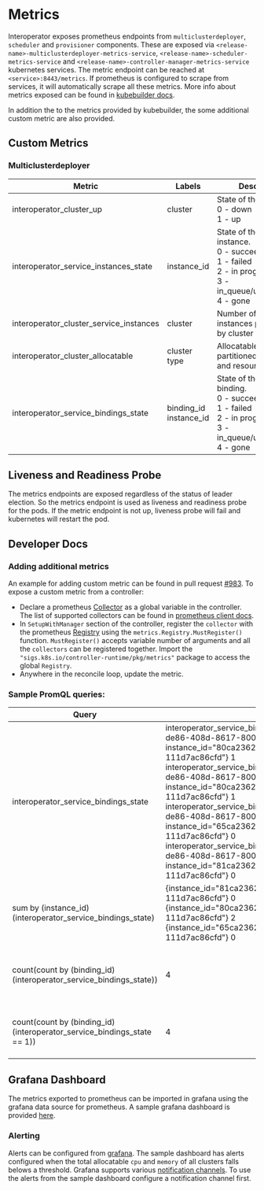 # Metrics

Interoperator exposes prometheus endpoints from `multiclusterdeployer`, `scheduler` and `provisioner` components. These are exposed via `<release-name>-multiclusterdeployer-metrics-service`, `<release-name>-scheduler-metrics-service` and `<release-name>-controller-manager-metrics-service` kubernetes services. The metric endpoint can be reached at `<service>:8443/metrics`. If prometheus is configured to scrape from services, it will automatically scrape all these metrics. More info about metrics exposed can be found in [kubebuilder docs](https://book.kubebuilder.io/reference/metrics.html).

In addition the to the metrics provided by kubebuilder, the some additional custom metric are also provided.

## Custom Metrics
### Multiclusterdeployer
Metric | Labels | Description
--- | --- | ---
interoperator_cluster_up| cluster | State of the clusters.<br> 0 - down <br> 1 - up
interoperator_service_instances_state | instance_id | State of the service instance.<br> 0 - succeeded <br> 1 - failed <br> 2 - in progress <br> 3 - in_queue/update/delete <br> 4 - gone
interoperator_cluster_service_instances | cluster | Number of service instances partitioned by cluster
interoperator_cluster_allocatable | cluster <br> type | Allocatable resources partitioned by cluster and resource type
interoperator_service_bindings_state | binding_id <br> instance_id | State of the service binding.<br> 0 - succeeded <br> 1 - failed <br> 2 - in progress <br> 3 - in_queue/update/delete <br> 4 - gone

## Liveness and Readiness Probe
The metrics endpoints are exposed regardless of the status of leader election. So the metrics endpoint is used as liveness and readiness probe for the pods. If the metric endpoint is not up, liveness probe will fail and kubernetes will restart the pod.

## Developer Docs

### Adding additional metrics
An example for adding custom metric can be found in pull request [#983](https://github.com/cloudfoundry/service-fabrik-broker/pull/983). To expose a custom metric from a controller:
* Declare a prometheus [Collector](https://godoc.org/github.com/prometheus/client_golang/prometheus#Collector) as a global variable in the controller. The list of supported collectors can be found in [prometheus client docs](https://godoc.org/github.com/prometheus/client_golang/prometheus).
* In `SetupWithManager` section of the controller, register the `collector` with the prometheus [Registry](https://godoc.org/sigs.k8s.io/controller-runtime/pkg/metrics) using the `metrics.Registry.MustRegister()` function. `MustRegister()` accepts variable number of arguments and all the `collectors` can be registered together. Import the `"sigs.k8s.io/controller-runtime/pkg/metrics"` package to access the global `Registry`.
* Anywhere in the reconcile loop, update the metric.

### Sample PromQL queries:
Query | Output | Comment
--- | ---- | --- |
interoperator_service_bindings_state | interoperator_service_bindings_state{binding_id="0abc2107-de86-408d-8617-800935b84028", instance_id="80ca2362b-6561-4673-ad24-111d7ac86cfd"} 1 <br> interoperator_service_bindings_state{binding_id="0abc2107-de86-408d-8617-800935b84038", instance_id="80ca2362b-6561-4673-ad24-111d7ac86cfd"} 1 <br> interoperator_service_bindings_state{binding_id="0ceb2107-de86-408d-8617-800935b84108", instance_id="65ca2362b-6561-4673-ad24-111d7ac86cfd"} 0 <br> interoperator_service_bindings_state{binding_id="1abc2107-de86-408d-8617-800935b84038", instance_id="81ca2362b-6561-4673-ad24-111d7ac86cfd"} 0 | List all the bindings present in the cluster
sum by (instance_id) (interoperator_service_bindings_state) | {instance_id="81ca2362b-6561-4673-ad24-111d7ac86cfd"} 0 <br> {instance_id="80ca2362b-6561-4673-ad24-111d7ac86cfd"} 2 <br> {instance_id="65ca2362b-6561-4673-ad24-111d7ac86cfd"} 0 | List all the bindings grouped by the instance id
count(count by (binding_id) (interoperator_service_bindings_state)) | 	4 | List the count of all the bindings in the cluster
count(count by (binding_id) (interoperator_service_bindings_state == 1)) | 4 | List all the failed bindings in the cluster


## Grafana Dashboard
The metrics exported to prometheus can be imported in grafana using the grafana data source for prometheus. A sample grafana dashboard is provided [here](./grafana.json). 

### Alerting
Alerts can be configured from [grafana](https://grafana.com/docs/grafana/latest/alerting/create-alerts/). The sample dashboard has alerts configured when the total allocatable `cpu` and `memory` of all clusters falls belows a threshold. Grafana supports various [notification channels](https://grafana.com/docs/grafana/latest/alerting/notifications/). To use the alerts from the sample dashboard configure a notification channel first.
